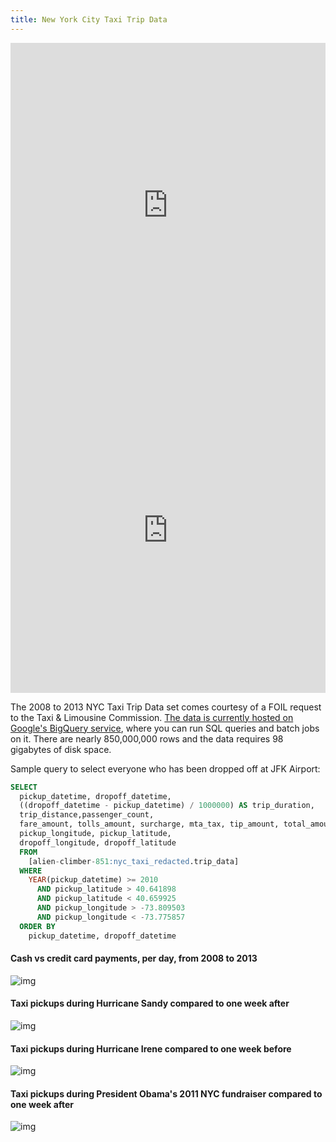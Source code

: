 ```yaml
---
title: New York City Taxi Trip Data
---
```


<iframe width='100%' height='520' frameborder='0' src='http://dansn.cartodb.com/viz/1eba1b7e-b39e-11e4-befe-0e4fddd5de28/embed_map' allowfullscreen webkitallowfullscreen mozallowfullscreen oallowfullscreen msallowfullscreen></iframe>

<iframe width='100%' height='520' frameborder='0' src='http://dansn.cartodb.com/viz/2a5b43aa-b39d-11e4-9a17-0e018d66dc29/embed_map' allowfullscreen webkitallowfullscreen mozallowfullscreen oallowfullscreen msallowfullscreen></iframe>


The 2008 to 2013 NYC Taxi Trip Data set comes courtesy of a FOIL request to the Taxi & Limousine Commission. [The data is currently hosted on Google's BigQuery service](https://bigquery.cloud.google.com/table/alien-climber-851:nyc_taxi_redacted.trip_data), where you can run SQL queries and batch jobs on it. There are nearly 850,000,000 rows and the data requires 98 gigabytes of disk space.


Sample query to select everyone who has been dropped off at JFK Airport:

~~~sql
SELECT 
  pickup_datetime, dropoff_datetime,
  ((dropoff_datetime - pickup_datetime) / 1000000) AS trip_duration,
  trip_distance,passenger_count,
  fare_amount, tolls_amount, surcharge, mta_tax, tip_amount, total_amount,  payment_type,
  pickup_longitude, pickup_latitude,
  dropoff_longitude, dropoff_latitude
  FROM 
    [alien-climber-851:nyc_taxi_redacted.trip_data]
  WHERE 
    YEAR(pickup_datetime) >= 2010
      AND pickup_latitude > 40.641898 
      AND pickup_latitude < 40.659925
      AND pickup_longitude > -73.809503
      AND pickup_longitude < -73.775857
  ORDER BY 
    pickup_datetime, dropoff_datetime 
~~~


#### Cash vs credit card payments, per day, from 2008 to 2013

![img](/files/images/features/cash-vs-credit-payments-taxi-nyc.png)



#### Taxi pickups during Hurricane Sandy compared to one week after

![img](/files/images/features/hurricane-sandy-taxi.png)


#### Taxi pickups during Hurricane Irene compared to one week before

![img](/files/images/features/irene-one-week-before.png)


#### Taxi pickups during President Obama's 2011 NYC fundraiser compared to one week after

![img](/files/images/features/obama-apr-27-2011.png)

